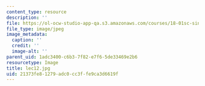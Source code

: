 ```yaml
---
content_type: resource
description: ''
file: https://ol-ocw-studio-app-qa.s3.amazonaws.com/courses/18-01sc-single-variable-calculus-fall-2010/21373fe81279adc0cc3ffe9ca3d6619f_lec12.jpg
file_type: image/jpeg
image_metadata:
  caption: ''
  credit: ''
  image-alt: ''
parent_uid: 1adc3400-c6b3-7f82-e7f6-5de33469e2b6
resourcetype: Image
title: lec12.jpg
uid: 21373fe8-1279-adc0-cc3f-fe9ca3d6619f
---
```

